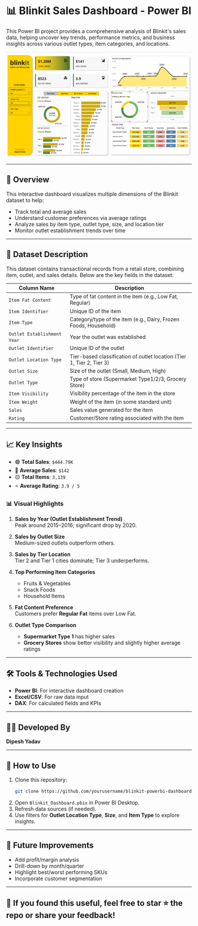 # 📊 Blinkit Sales Dashboard - Power BI

This Power BI project provides a comprehensive analysis of Blinkit's sales data, helping uncover key trends, performance metrics, and business insights across various outlet types, item categories, and locations.

![Dashboard Preview](/blinkit.png) 

---

## 📌 Overview

This interactive dashboard visualizes multiple dimensions of the Blinkit dataset to help:
- Track total and average sales
- Understand customer preferences via average ratings
- Analyze sales by item type, outlet type, size, and location tier
- Monitor outlet establishment trends over time

---

## 📁 Dataset Description

This dataset contains transactional records from a retail store, combining item, outlet, and sales details. Below are the key fields in the dataset:

| Column Name                 | Description                                                                 |
|----------------------------|-----------------------------------------------------------------------------|
| `Item Fat Content`         | Type of fat content in the item (e.g., Low Fat, Regular)                    |
| `Item Identifier`          | Unique ID of the item                                                       |
| `Item Type`                | Category/type of the item (e.g., Dairy, Frozen Foods, Household)            |
| `Outlet Establishment Year` | Year the outlet was established                                             |
| `Outlet Identifier`        | Unique ID of the outlet                                                     |
| `Outlet Location Type`     | Tier-based classification of outlet location (Tier 1, Tier 2, Tier 3)       |
| `Outlet Size`              | Size of the outlet (Small, Medium, High)                                    |
| `Outlet Type`              | Type of store (Supermarket Type1/2/3, Grocery Store)                        |
| `Item Visibility`          | Visibility percentage of the item in the store                              |
| `Item Weight`              | Weight of the item (in some standard unit)                                  |
| `Sales`                    | Sales value generated for the item                                          |
| `Rating`                   | Customer/Store rating associated with the item                              |

---

## 📈 Key Insights

- 🟢 **Total Sales**: `$444.79K`
- 🔵 **Average Sales**: `$142`
- 🟡 **Total Items**: `3,139`
- ⭐ **Average Rating**: `3.9 / 5`

### 📊 Visual Highlights

1. **Sales by Year (Outlet Establishment Trend)**  
   Peak around 2015–2016; significant drop by 2020.

2. **Sales by Outlet Size**  
   Medium-sized outlets outperform others.

3. **Sales by Tier Location**  
   Tier 2 and Tier 1 cities dominate; Tier 3 underperforms.

4. **Top Performing Item Categories**  
   - Fruits & Vegetables  
   - Snack Foods  
   - Household Items

5. **Fat Content Preference**  
   Customers prefer **Regular Fat** items over Low Fat.

6. **Outlet Type Comparison**  
   - **Supermarket Type 1** has higher sales  
   - **Grocery Stores** show better visibility and slightly higher average ratings

---

## 🛠️ Tools & Technologies Used

- **Power BI**: For interactive dashboard creation
- **Excel/CSV**: For raw data input
- **DAX**: For calculated fields and KPIs

---

## 👨‍💻 Developed By

**Dipesh Yadav**  

---

## 📎 How to Use

1. Clone this repository:
   ```bash
   git clone https://github.com/yourusername/blinkit-powerbi-dashboard.git
   ```
2. Open `Blinkit_Dashboard.pbix` in Power BI Desktop.
3. Refresh data sources (if needed).
4. Use filters for **Outlet Location Type**, **Size**, and **Item Type** to explore insights.

---

## 🧠 Future Improvements

- Add profit/margin analysis
- Drill-down by month/quarter
- Highlight best/worst performing SKUs
- Incorporate customer segmentation

---

## 🌟 If you found this useful, feel free to star ⭐ the repo or share your feedback!
